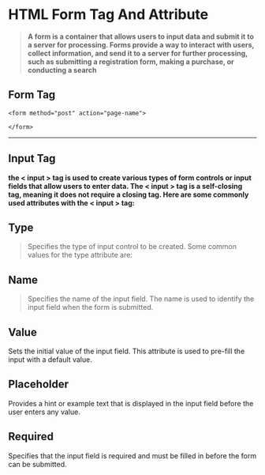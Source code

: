 # HTML Form Tag And Attribute

> **A form is a container that allows users to input data and submit it to a server for processing. Forms provide a way to interact with users, collect information, and send it to a server for further processing, such as submitting a registration form, making a purchase, or conducting a search**


## Form Tag 

```
<form method="post" action="page-name">

</form> 
```

<hr>

## Input Tag

**the < input > tag is used to create various types of form controls or input fields that allow users to enter data. The < input > tag is a self-closing tag, meaning it does not require a closing tag. Here are some commonly used attributes with the < input > tag:**

## Type  

> Specifies the type of input control to be created. Some common values for the type attribute are:

##  Name  

> Specifies the name of the input field. The name is used to identify the input field when the form is submitted.

## Value 

Sets the initial value of the input field. This attribute is used to pre-fill the input with a default value.

## Placeholder 

Provides a hint or example text that is displayed in the input field before the user enters any value.

## Required  

Specifies that the input field is required and must be filled in before the form can be submitted.

